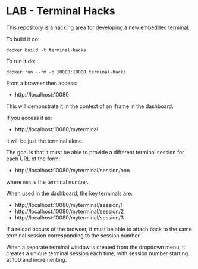 LAB - Terminal Hacks
====================

This repository is a hacking area for developing a new embedded terminal.

To build it do:

```
docker build -t terminal-hacks .
```

To run it do:

```
docker run --rm -p 10080:10080 terminal-hacks
```

From a browser then access:

* http://localhost:10080

This will demonstrate it in the context of an iframe in the dashboard.

If you access it as:

* http://localhost:10080/myterminal

it will be just the terminal alone.

The goal is that it must be able to provide a different terminal session
for each URL of the form:

* http://localhost:10080/myterminal/session/nnn

where ``nnn`` is the terminal number.

When used in the dashboard, the key terminals are:

* http://localhost:10080/myterminal/session/1
* http://localhost:10080/myterminal/session/2
* http://localhost:10080/myterminal/session/3

If a reload occurs of the browser, it must be able to attach back to the same
terminal session corresponding to the session number.

When a separate terminal window is created from the dropdown menu, it creates
a unique terminal session each time, with session number starting at 100 and
incrementing.
